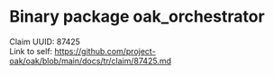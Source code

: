 # Binary package oak_orchestrator

Claim UUID: 87425\
Link to self:
https://github.com/project-oak/oak/blob/main/docs/tr/claim/87425.md
